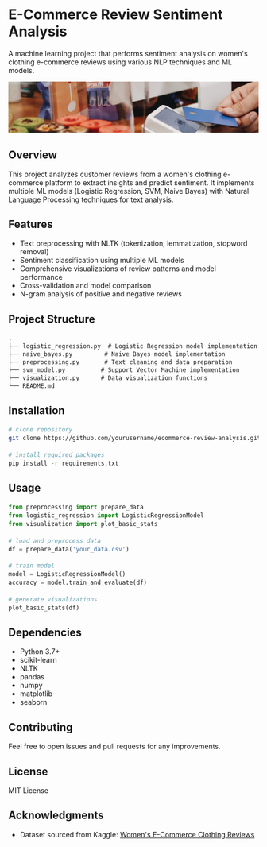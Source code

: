 # E-Commerce Review Sentiment Analysis

A machine learning project that performs sentiment analysis on women's clothing e-commerce reviews using various NLP techniques and ML models.

![](https://github.com/tenzinmigmar/review-sentiment-analysis/blob/main/banner.png)

## Overview
This project analyzes customer reviews from a women's clothing e-commerce platform to extract insights and predict sentiment. It implements multiple ML models (Logistic Regression, SVM, Naive Bayes) with Natural Language Processing techniques for text analysis.

## Features
- Text preprocessing with NLTK (tokenization, lemmatization, stopword removal)
- Sentiment classification using multiple ML models
- Comprehensive visualizations of review patterns and model performance
- Cross-validation and model comparison
- N-gram analysis of positive and negative reviews

## Project Structure
```
.
├── logistic_regression.py  # Logistic Regression model implementation
├── naive_bayes.py         # Naive Bayes model implementation
├── preprocessing.py       # Text cleaning and data preparation
├── svm_model.py          # Support Vector Machine implementation
├── visualization.py      # Data visualization functions
└── README.md
```

## Installation
```bash
# clone repository
git clone https://github.com/yourusername/ecommerce-review-analysis.git

# install required packages
pip install -r requirements.txt
```

## Usage
```python
from preprocessing import prepare_data
from logistic_regression import LogisticRegressionModel
from visualization import plot_basic_stats

# load and preprocess data
df = prepare_data('your_data.csv')

# train model
model = LogisticRegressionModel()
accuracy = model.train_and_evaluate(df)

# generate visualizations
plot_basic_stats(df)
```

## Dependencies
- Python 3.7+
- scikit-learn
- NLTK
- pandas
- numpy
- matplotlib
- seaborn

## Contributing
Feel free to open issues and pull requests for any improvements.

## License
MIT License

## Acknowledgments
- Dataset sourced from Kaggle: [Women's E-Commerce Clothing Reviews](https://www.kaggle.com/datasets/nicapotato/womens-ecommerce-clothing-reviews)
